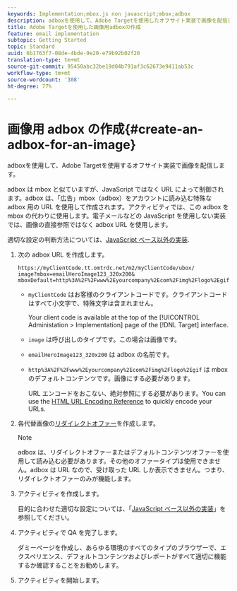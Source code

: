 ```yaml
---
keywords: Implementation;mbox.js non javascript;mbox;adbox
description: adboxを使用して、Adobe Targetを使用したオフサイト実装で画像を配信します。
title: Adobe Targetを使用した画像用adboxの作成
feature: email implementation
subtopic: Getting Started
topic: Standard
uuid: 6b1763f7-08de-4bde-9e20-e79b92b02f20
translation-type: tm+mt
source-git-commit: 95450abc32be19d04b791af3c62673e9411ab53c
workflow-type: tm+mt
source-wordcount: '308'
ht-degree: 77%

---
```



# 画像用 adbox の作成{#create-an-adbox-for-an-image}

adboxを使用して、Adobe Targetを使用するオフサイト実装で画像を配信します。

adbox は mbox と似ていますが、JavaScript ではなく URL によって制御されます。adbox は、「広告」mbox（adbox）をアカウントに読み込む特殊な adbox 用の URL を使用して作成されます。アクティビティでは、この adbox を mbox の代わりに使用します。電子メールなどの JavaScript を使用しない実装では、画像の直接参照ではなく adbox URL を使用します。

適切な設定の判断方法については、[JavaScript ベース以外の実装](/help/c-implementing-target/c-non-javascript-based-implementation/non-javascript-based-implementation.md#concept_4799C58B081A43F6B3B8CC25A8D5D7C4).

1. 次の adbox URL を作成します。

   ```
   https://myClientCode.tt.omtrdc.net/m2/myClientCode/ubox/
   image?mbox=emailHeroImage123_320x200&
   mboxDefault=http%3A%2F%2Fwww%2Eyourcompany%2Ecom%2Fimg%2Flogo%2Egif
   ```

   * `myClientCode` はお客様のクライアントコードです。クライアントコードはすべて小文字で、特殊文字は含まれません。

      Your client code is available at the top of the [!UICONTROL Administation > Implementation] page of the [!DNL Target] interface.

   * `image` は呼び出しのタイプです。この場合は画像です。

   * `emailHeroImage123_320x200` は adbox の名前です。

   * `http%3A%2F%2Fwww%2Eyourcompany%2Ecom%2Fimg%2Flogo%2Egif` は mbox のデフォルトコンテンツです。画像にする必要があります。

      URL エンコードをおこない、絶対参照にする必要があります。You can use the [HTML URL Encoding Reference](https://www.w3schools.com/tags/ref_urlencode.asp) to quickly encode your URLs.

1. 各代替画像の[リダイレクトオファー](/help/c-experiences/c-manage-content/offer-redirect.md#task_33C80CD722564303B687948261484F94)を作成します。

   >[!NOTE]
   >
   >adbox は、リダイレクトオファーまたはデフォルトコンテンツオファーを使用して読み込む必要があります。その他のオファータイプは使用できません。adbox は URL なので、受け取った URL しか表示できません。つまり、リダイレクトオファーのみが機能します。

1. アクティビティを作成します。

   目的に合わせた適切な設定については、「[JavaScript ベース以外の実装](/help/c-implementing-target/c-non-javascript-based-implementation/non-javascript-based-implementation.md#concept_4799C58B081A43F6B3B8CC25A8D5D7C4)」を参照してください。
1. アクティビティで QA を完了します。

   ダミーページを作成し、あらゆる環境のすべてのタイプのブラウザーで、エクスペリエンス、デフォルトコンテンツおよびレポートがすべて適切に機能するか確認することをお勧めします。

1. アクティビティを開始します。
